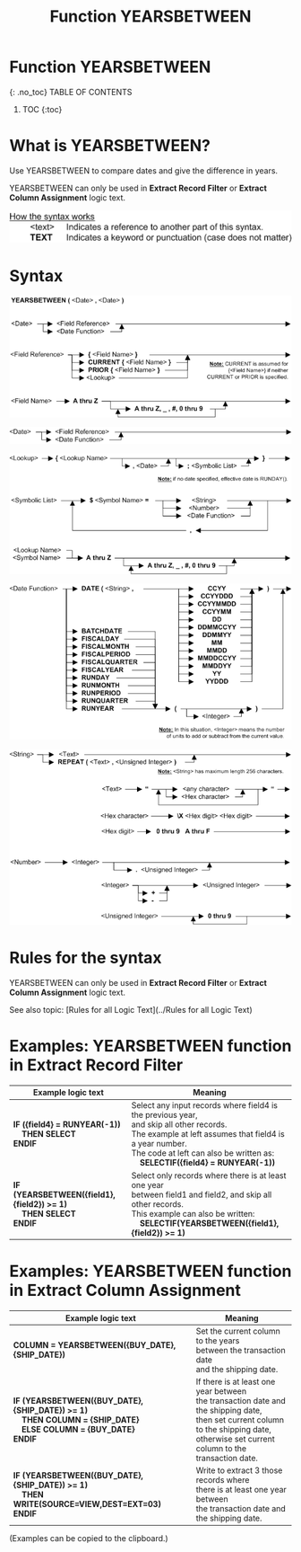 ﻿---
layout: default
title: "Function YEARSBETWEEN"
parent: Functions
grand_parent: Workbench Logic Text Full Details
nav_order: 27
---
# Function YEARSBETWEEN
{: .no_toc}
TABLE OF CONTENTS 
1. TOC
{:toc}  


# What is YEARSBETWEEN?

Use YEARSBETWEEN to compare dates and give the difference in years.

YEARSBETWEEN can only be used in **Extract Record Filter** or **Extract Column Assignment** logic text.


![(Syntax Legend)](../../images/LTZZ_Syntax_legend.gif )

# Syntax 

![Function RUNYEAR 1](../../images/LTSF_YRSBTWDATE_01.gif)

![Function RUNYEAR 2](../../images/LTSF_Date_01.gif)

![Function RUNYEAR 3](../../images/LTSF_DATE_02.gif)

![Function RUNYEAR 4](../../images/LTSF_DATE_03.gif)

![Function RUNYEAR 5](../../images/LTSF_DATE_04.gif)


# Rules for the syntax 

YEARSBETWEEN can only be used in **Extract Record Filter** or **Extract Column Assignment** logic text.

See also topic: [Rules for all Logic Text](../Rules for all Logic Text) 


# Examples: YEARSBETWEEN function in Extract Record Filter 

|Example logic text|Meaning|
|------------------|-------|
|**IF ({field4} = RUNYEAR(-1))<br>&nbsp;&nbsp;&nbsp;&nbsp;THEN SELECT<br>ENDIF**|Select any input records where field4 is the previous year,<br>and skip all other records.<br>The example at left assumes that field4 is a year number.<br>The code at left can also be written as:<br>&nbsp;&nbsp;&nbsp;&nbsp;**SELECTIF({field4} = RUNYEAR(-1))**|
|**IF (YEARSBETWEEN({field1},{field2}) >= 1)<br>&nbsp;&nbsp;&nbsp;&nbsp;THEN SELECT<br>ENDIF**|Select only records where there is at least one year<br>between field1 and field2, and skip all other records.<br>This example can also be written:<br>&nbsp;&nbsp;&nbsp;&nbsp;**SELECTIF(YEARSBETWEEN({field1},{field2}) >= 1)**|



# Examples: YEARSBETWEEN function in Extract Column Assignment 

|Example logic text|Meaning|
|------------------|-------|
|**COLUMN = YEARSBETWEEN({BUY_DATE},{SHIP_DATE})**|Set the current column to the years<br>between the transaction date<br>and the shipping date.|
|**IF (YEARSBETWEEN({BUY_DATE},{SHIP_DATE}) >= 1)<br>&nbsp;&nbsp;&nbsp;&nbsp;THEN COLUMN = {SHIP_DATE}<br>&nbsp;&nbsp;&nbsp;&nbsp;ELSE COLUMN = {BUY_DATE}<br>ENDIF**|If there is at least one year between<br>the transaction date and the shipping date,<br>then set current column to the shipping date,<br>otherwise set current column to the<br>transaction date.|
|**IF (YEARSBETWEEN({BUY_DATE},{SHIP_DATE}) >= 1)<br>&nbsp;&nbsp;&nbsp;&nbsp;THEN WRITE(SOURCE=VIEW,DEST=EXT=03)<br>ENDIF**|Write to extract 3 those records where<br>there is at least one year between<br>the transaction date and the shipping date.|


  
  (Examples can be copied to the clipboard.)
  

